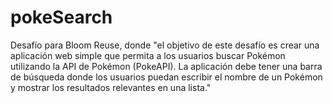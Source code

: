 # pokeSearch
Desafío para Bloom Reuse, donde "el objetivo de este desafío es crear una aplicación web simple que permita a los usuarios buscar Pokémon utilizando la API de Pokémon (PokeAPI). La aplicación debe tener una barra de búsqueda donde los usuarios puedan escribir el nombre de un Pokémon y mostrar los resultados relevantes en una lista."
